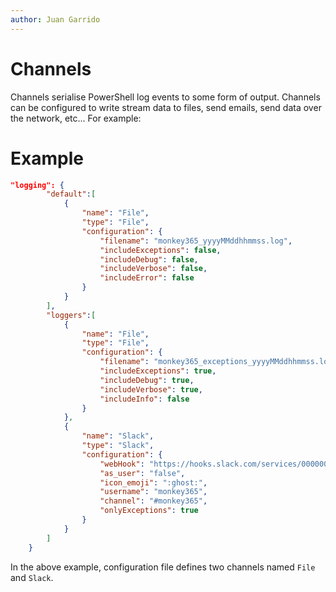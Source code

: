 ```yaml
---
author: Juan Garrido
---
```


# Channels

Channels serialise PowerShell log events to some form of output. Channels can be configured to write stream data to files, send emails, send data over the network, etc... For example:

# Example

``` json
"logging": {
        "default":[
            {
                "name": "File",
                "type": "File",
                "configuration": {
                    "filename": "monkey365_yyyyMMddhhmmss.log",
                    "includeExceptions": false,
                    "includeDebug": false,
                    "includeVerbose": false,
                    "includeError": false
                }
            }
        ],
        "loggers":[
            {
                "name": "File",
                "type": "File",
                "configuration": {
                    "filename": "monkey365_exceptions_yyyyMMddhhmmss.log",
                    "includeExceptions": true,
                    "includeDebug": true,
                    "includeVerbose": true,
                    "includeInfo": false
                }
            },
            {
                "name": "Slack",
                "type": "Slack",
                "configuration": {
                    "webHook": "https://hooks.slack.com/services/00000000000/00000000000/00000000000000000",
                    "as_user": "false",
                    "icon_emoji": ":ghost:",
                    "username": "monkey365",
                    "channel": "#monkey365",
                    "onlyExceptions": true
                }
            }
        ]
    }
```

In the above example, configuration file defines two channels named ```File``` and ```Slack```.